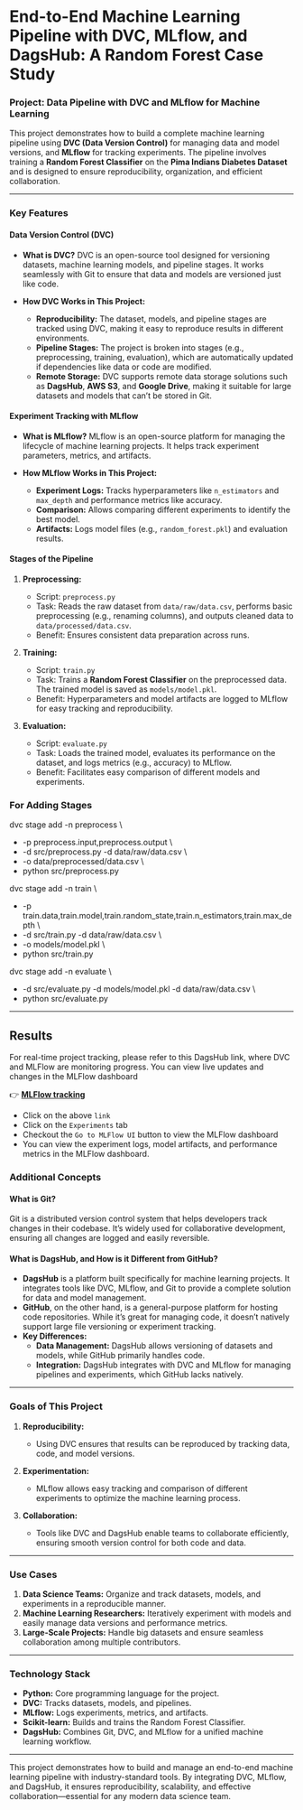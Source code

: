 
# End-to-End Machine Learning Pipeline with DVC, MLflow, and DagsHub: A Random Forest Case Study
### Project: Data Pipeline with DVC and MLflow for Machine Learning

This project demonstrates how to build a complete machine learning pipeline using **DVC (Data Version Control)** for managing data and model versions, and **MLflow** for tracking experiments. The pipeline involves training a **Random Forest Classifier** on the **Pima Indians Diabetes Dataset** and is designed to ensure reproducibility, organization, and efficient collaboration.

---

### Key Features

#### Data Version Control (DVC)
- **What is DVC?**
  DVC is an open-source tool designed for versioning datasets, machine learning models, and pipeline stages. It works seamlessly with Git to ensure that data and models are versioned just like code.

- **How DVC Works in This Project:**
  - **Reproducibility:** The dataset, models, and pipeline stages are tracked using DVC, making it easy to reproduce results in different environments.
  - **Pipeline Stages:** The project is broken into stages (e.g., preprocessing, training, evaluation), which are automatically updated if dependencies like data or code are modified.
  - **Remote Storage:** DVC supports remote data storage solutions such as **DagsHub**, **AWS S3**, and **Google Drive**, making it suitable for large datasets and models that can’t be stored in Git.

#### Experiment Tracking with MLflow
- **What is MLflow?**
  MLflow is an open-source platform for managing the lifecycle of machine learning projects. It helps track experiment parameters, metrics, and artifacts.

- **How MLflow Works in This Project:**
  - **Experiment Logs:** Tracks hyperparameters like `n_estimators` and `max_depth` and performance metrics like accuracy.
  - **Comparison:** Allows comparing different experiments to identify the best model.
  - **Artifacts:** Logs model files (e.g., `random_forest.pkl`) and evaluation results.

#### Stages of the Pipeline
1. **Preprocessing:**
   - Script: `preprocess.py`
   - Task: Reads the raw dataset from `data/raw/data.csv`, performs basic preprocessing (e.g., renaming columns), and outputs cleaned data to `data/processed/data.csv`.
   - Benefit: Ensures consistent data preparation across runs.

2. **Training:**
   - Script: `train.py`
   - Task: Trains a **Random Forest Classifier** on the preprocessed data. The trained model is saved as `models/model.pkl`.
   - Benefit: Hyperparameters and model artifacts are logged to MLflow for easy tracking and reproducibility.

3. **Evaluation:**
   - Script: `evaluate.py`
   - Task: Loads the trained model, evaluates its performance on the dataset, and logs metrics (e.g., accuracy) to MLflow.
   - Benefit: Facilitates easy comparison of different models and experiments.

### For Adding Stages

dvc stage add -n preprocess \
-    -p preprocess.input,preprocess.output \
-    -d src/preprocess.py -d data/raw/data.csv \
-    -o data/preprocessed/data.csv \
-    python src/preprocess.py
	
	
dvc stage add -n train \
-    -p train.data,train.model,train.random_state,train.n_estimators,train.max_depth \
-    -d src/train.py -d data/raw/data.csv \
-    -o models/model.pkl \
-    python src/train.py
	
dvc stage add -n evaluate \
-    -d src/evaluate.py -d models/model.pkl -d data/raw/data.csv \
-    python src/evaluate.py

---

## Results
For real-time project tracking, please refer to this DagsHub link, where DVC and MLFlow are monitoring progress. You can view live updates and changes in the MLFlow dashboard

👉 **[MLFlow tracking](https://dagshub.com/kiran-91/MLpipeline)**

- Click on the above `link`
- Click on the `Experiments` tab
- Checkout the `Go to MLFlow UI` button to view the MLFlow dashboard
- You can view the experiment logs, model artifacts, and performance metrics in the MLFlow dashboard.
### Additional Concepts

#### What is Git?
Git is a distributed version control system that helps developers track changes in their codebase. It’s widely used for collaborative development, ensuring all changes are logged and easily reversible.

#### What is DagsHub, and How is it Different from GitHub?
- **DagsHub** is a platform built specifically for machine learning projects. It integrates tools like DVC, MLflow, and Git to provide a complete solution for data and model management.
- **GitHub**, on the other hand, is a general-purpose platform for hosting code repositories. While it’s great for managing code, it doesn’t natively support large file versioning or experiment tracking.
- **Key Differences:**
  - **Data Management:** DagsHub allows versioning of datasets and models, while GitHub primarily handles code.
  - **Integration:** DagsHub integrates with DVC and MLflow for managing pipelines and experiments, which GitHub lacks natively.

---

### Goals of This Project
1. **Reproducibility:**
   - Using DVC ensures that results can be reproduced by tracking data, code, and model versions.

2. **Experimentation:**
   - MLflow allows easy tracking and comparison of different experiments to optimize the machine learning process.

3. **Collaboration:**
   - Tools like DVC and DagsHub enable teams to collaborate efficiently, ensuring smooth version control for both code and data.

---

### Use Cases
1. **Data Science Teams:** Organize and track datasets, models, and experiments in a reproducible manner.
2. **Machine Learning Researchers:** Iteratively experiment with models and easily manage data versions and performance metrics.
3. **Large-Scale Projects:** Handle big datasets and ensure seamless collaboration among multiple contributors.

---

### Technology Stack
- **Python:** Core programming language for the project.
- **DVC:** Tracks datasets, models, and pipelines.
- **MLflow:** Logs experiments, metrics, and artifacts.
- **Scikit-learn:** Builds and trains the Random Forest Classifier.
- **DagsHub:** Combines Git, DVC, and MLflow for a unified machine learning workflow.

---

This project demonstrates how to build and manage an end-to-end machine learning pipeline with industry-standard tools. By integrating DVC, MLflow, and DagsHub, it ensures reproducibility, scalability, and effective collaboration—essential for any modern data science team.